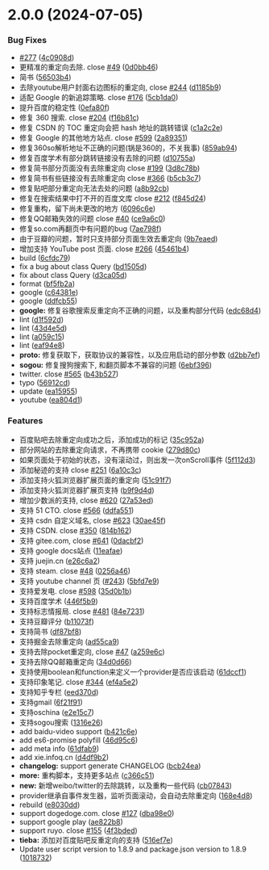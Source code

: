 # 2.0.0 (2024-07-05)


### Bug Fixes

* [#277](https://github.com/MerielVaren/anti-redirect/issues/277) ([4c0908d](https://github.com/MerielVaren/anti-redirect/commit/4c0908d0dcd2254af5f18585e86ba9088a3f3bbe))
* 更精准的重定向去除. close [#49](https://github.com/MerielVaren/anti-redirect/issues/49) ([0d0bb46](https://github.com/MerielVaren/anti-redirect/commit/0d0bb466e81dfdb92671a848c59d9d7065e2fc30))
* 简书 ([56503b4](https://github.com/MerielVaren/anti-redirect/commit/56503b45aac07708258a289595adf6248e7f31a1))
* 去除youtube用户封面右边图标的重定向, close [#244](https://github.com/MerielVaren/anti-redirect/issues/244) ([d1185b9](https://github.com/MerielVaren/anti-redirect/commit/d1185b9b7d91bb7c8bf7daf45ab906cd0924b8ea))
* 适配 Google 的新追踪策略. close [#176](https://github.com/MerielVaren/anti-redirect/issues/176) ([5cb1da0](https://github.com/MerielVaren/anti-redirect/commit/5cb1da06d1d6337c922363a539c50984ed17b556))
* 提升百度的稳定性 ([0efa80f](https://github.com/MerielVaren/anti-redirect/commit/0efa80fde242eeaf092cc9d69b547dd3a8e78397))
* 修复 360 搜索. close [#204](https://github.com/MerielVaren/anti-redirect/issues/204) ([f16b81c](https://github.com/MerielVaren/anti-redirect/commit/f16b81cdd451527e69859aa65917214154737611))
* 修复 CSDN 的 TOC 重定向会把 hash 地址的跳转错误 ([c1a2c2e](https://github.com/MerielVaren/anti-redirect/commit/c1a2c2e8377d2a486ef0146d6e8c4a0f3d84c198))
* 修复 Google 的其他地方站点. close [#599](https://github.com/MerielVaren/anti-redirect/issues/599) ([2a89351](https://github.com/MerielVaren/anti-redirect/commit/2a8935123243f89951ad40545444f8741eea33ee))
* 修复360so解析地址不正确的问题(锅是360的，不关我事) ([859ab94](https://github.com/MerielVaren/anti-redirect/commit/859ab9483769382f26d31eceb52ca51d218188ea))
* 修复百度学术有部分跳转链接没有去除的问题 ([d10755a](https://github.com/MerielVaren/anti-redirect/commit/d10755a516fd8024bc3514469782941661516f6e))
* 修复简书部分页面没有去除重定向 close [#199](https://github.com/MerielVaren/anti-redirect/issues/199) ([3d8c78b](https://github.com/MerielVaren/anti-redirect/commit/3d8c78b7d95d6d69c78277ef2dea6e6253e57e39))
* 修复简书有些链接没有去除重定向 close [#366](https://github.com/MerielVaren/anti-redirect/issues/366) ([b5cb3c7](https://github.com/MerielVaren/anti-redirect/commit/b5cb3c7eca7ad8fb79ec9c678710e8a205860db4))
* 修复贴吧部分重定向无法去处的问题 ([a8b92cb](https://github.com/MerielVaren/anti-redirect/commit/a8b92cbf5fe57d55d703885f9be41d41f32d92c2))
* 修复在搜索结果中打不开的百度文库 close [#212](https://github.com/MerielVaren/anti-redirect/issues/212) ([f845d24](https://github.com/MerielVaren/anti-redirect/commit/f845d24d006c9db92829c9938976a52ee10ab8f8))
* 修复重构，留下尚未更改的地方 ([6096c6e](https://github.com/MerielVaren/anti-redirect/commit/6096c6e8cef3d4d1384b7b0960f80f85d82389f2))
* 修复QQ邮箱失效的问题 close [#40](https://github.com/MerielVaren/anti-redirect/issues/40) ([ce9a6c0](https://github.com/MerielVaren/anti-redirect/commit/ce9a6c0c67fc354966d52ff93e33f97fb7ebaecc))
* 修复so.com再翻页中有问题的bug ([7ae798f](https://github.com/MerielVaren/anti-redirect/commit/7ae798f4a0a8b8b8d2448b790fbd030bbfb55f6c))
* 由于豆瓣的问题，暂时只支持部分页面生效去重定向 ([9b7eaed](https://github.com/MerielVaren/anti-redirect/commit/9b7eaed6652e558ff5b144ef27e8cf93b6b8a473))
* 增加支持 YouTube post 页面. close [#266](https://github.com/MerielVaren/anti-redirect/issues/266) ([45461b4](https://github.com/MerielVaren/anti-redirect/commit/45461b4f6f58cdc4ce64c53b3516b8e4b25f3ded))
* build ([6cfdc79](https://github.com/MerielVaren/anti-redirect/commit/6cfdc792cee6d784c6b9f7948200db41c1745916))
* fix a bug about class Query ([bd1505d](https://github.com/MerielVaren/anti-redirect/commit/bd1505d0b87716ea7fec788c6f5a28fb6db35d56))
* fix about class Query ([d3ca05d](https://github.com/MerielVaren/anti-redirect/commit/d3ca05ddf572fd2f3d254eefc6da2bbed222589e))
* format ([bf5fb2a](https://github.com/MerielVaren/anti-redirect/commit/bf5fb2a4be1ed2694eb87a7158086d6b163ff346))
* google ([c64381e](https://github.com/MerielVaren/anti-redirect/commit/c64381e9f6bc7fee108e3daf3af5743ca5b0278c))
* google ([ddfcb55](https://github.com/MerielVaren/anti-redirect/commit/ddfcb55ad05df07561ff477a454b3f7e7bc951af))
* **google:** 修复谷歌搜索反重定向不正确的问题，以及重构部分代码 ([edc68d4](https://github.com/MerielVaren/anti-redirect/commit/edc68d4e7f3017bd07336673c14b4ad6c7ec4f67))
* lint ([d1f592d](https://github.com/MerielVaren/anti-redirect/commit/d1f592d57878cafe1b2f7ff8cb4e839fcd2cba5a))
* lint ([43d4e5d](https://github.com/MerielVaren/anti-redirect/commit/43d4e5de63c23c416036667de9d9564f616bc57c))
* lint ([a059c15](https://github.com/MerielVaren/anti-redirect/commit/a059c15f54a3d1f33a736388943bd350c132ff32))
* lint ([eaf94e8](https://github.com/MerielVaren/anti-redirect/commit/eaf94e81adf8997aa29863c708c4a21644f66704))
* **proto:** 修复获取下，获取协议的兼容性，以及应用启动的部分参数 ([d2bb7ef](https://github.com/MerielVaren/anti-redirect/commit/d2bb7ef9ffb9a5fe76fcfaf967a72d5c0e9a936b))
* **sogou:** 修复搜狗搜索下, 和翻页脚本不兼容的问题 ([6ebf396](https://github.com/MerielVaren/anti-redirect/commit/6ebf396a1f932805e4027a39468cd2e83ded207c))
* twitter. close [#565](https://github.com/MerielVaren/anti-redirect/issues/565) ([b43b527](https://github.com/MerielVaren/anti-redirect/commit/b43b52715b64107bd71799d344e2ead2296c396a))
* typo ([56912cd](https://github.com/MerielVaren/anti-redirect/commit/56912cd3dcce92b2c75500962f8298ecc83eb78e))
* update ([ea15955](https://github.com/MerielVaren/anti-redirect/commit/ea15955d55445e57c905c74fb98815aac48e53cb))
* youtube ([ea804d1](https://github.com/MerielVaren/anti-redirect/commit/ea804d125cb9de9fa3fccf290d4a87d1b8fb0905))


### Features

* 百度贴吧去除重定向成功之后，添加成功的标记 ([35c952a](https://github.com/MerielVaren/anti-redirect/commit/35c952a6f0b45ade3e68f9ceff24a337875b65e3))
* 部分网站的去除重定向请求，不再携带 cookie ([279d80c](https://github.com/MerielVaren/anti-redirect/commit/279d80c39fe1859b6d9a61e1eb09f6c6e9f9ca7f))
* 如果页面处于初始的状态，没有滚动过，则出发一次onScroll事件 ([5f112d3](https://github.com/MerielVaren/anti-redirect/commit/5f112d3ccb657679ae5209fc0dea89cf532c6241))
* 添加秘迹的支持 close [#251](https://github.com/MerielVaren/anti-redirect/issues/251) ([6a10c3c](https://github.com/MerielVaren/anti-redirect/commit/6a10c3cb40e351534d333cbc051f79887eb422da))
* 添加支持火狐浏览器扩展页面的重定向 ([51c91f7](https://github.com/MerielVaren/anti-redirect/commit/51c91f7df1c42de5fd975e3ca7338890db0e8539))
* 添加支持火狐浏览器扩展页支持 ([b9f9d4d](https://github.com/MerielVaren/anti-redirect/commit/b9f9d4d2dd49c5219ef3be61a18755353d98eb84))
* 增加少数派的支持, close [#620](https://github.com/MerielVaren/anti-redirect/issues/620) ([27a53ed](https://github.com/MerielVaren/anti-redirect/commit/27a53ed5f4f03985638fa0bff419e1b8aa4b6b7d))
* 支持 51 CTO. close [#566](https://github.com/MerielVaren/anti-redirect/issues/566) ([ddfa551](https://github.com/MerielVaren/anti-redirect/commit/ddfa5510e01841d94a3fb0f20f687fb743a5100c))
* 支持 csdn 自定义域名, close [#623](https://github.com/MerielVaren/anti-redirect/issues/623) ([30ae45f](https://github.com/MerielVaren/anti-redirect/commit/30ae45fec6c3d7a4d91c05d61ae0152fe77f510e))
* 支持 CSDN. close [#350](https://github.com/MerielVaren/anti-redirect/issues/350) ([814b162](https://github.com/MerielVaren/anti-redirect/commit/814b16297f3a4c8588c13644da06cd2eb1b6d4fd))
* 支持 gitee.com, close [#641](https://github.com/MerielVaren/anti-redirect/issues/641) ([0dacbf2](https://github.com/MerielVaren/anti-redirect/commit/0dacbf2883ddd5bed3f4b1bd11304df343bb34a6))
* 支持 google docs站点 ([11eafae](https://github.com/MerielVaren/anti-redirect/commit/11eafaee95e744ce7e6f57cd770d83aea3e99ac2))
* 支持 juejin.cn ([e26c6a2](https://github.com/MerielVaren/anti-redirect/commit/e26c6a25834c7638dffe0db3fc27cb2e51ee7880))
* 支持 steam. close [#48](https://github.com/MerielVaren/anti-redirect/issues/48) ([0256a46](https://github.com/MerielVaren/anti-redirect/commit/0256a4667ccbdf38f3fcb4cf10cb70500a09d73e))
* 支持 youtube channel 页 ([#243](https://github.com/MerielVaren/anti-redirect/issues/243)) ([5bfd7e9](https://github.com/MerielVaren/anti-redirect/commit/5bfd7e942214cc34b3660995a9a057146666ac54))
* 支持爱发电. close [#598](https://github.com/MerielVaren/anti-redirect/issues/598) ([35d0b1b](https://github.com/MerielVaren/anti-redirect/commit/35d0b1bd392ceb6505cf5a60721d7c8627098449))
* 支持百度学术 ([446f5b9](https://github.com/MerielVaren/anti-redirect/commit/446f5b995cc2117f8f0c1f283d8b31bd7b0ae394))
* 支持标志情报局. close [#481](https://github.com/MerielVaren/anti-redirect/issues/481) ([84e7231](https://github.com/MerielVaren/anti-redirect/commit/84e72315d65fbf75e4b84d56718fb8f81621bdba))
* 支持豆瓣评分 ([b11073f](https://github.com/MerielVaren/anti-redirect/commit/b11073f8055a5e98994a5ceebe74e5c27b34deb3))
* 支持简书 ([df87bf8](https://github.com/MerielVaren/anti-redirect/commit/df87bf8c46d2fdbf881bd7850e7d52c521447d11))
* 支持掘金去除重定向 ([ad55ca9](https://github.com/MerielVaren/anti-redirect/commit/ad55ca9d3e02ad66f65706ad72f2e2e4763c61d1))
* 支持去除pocket重定向, close [#47](https://github.com/MerielVaren/anti-redirect/issues/47) ([a259e6c](https://github.com/MerielVaren/anti-redirect/commit/a259e6c7789b6916823975f6ec4df222a6d04350))
* 支持去除QQ邮箱重定向 ([34d0d66](https://github.com/MerielVaren/anti-redirect/commit/34d0d66ad333ea5c1c395f8528ef9bf8045a7223))
* 支持使用boolean和function来定义一个provider是否应该启动 ([61dccf1](https://github.com/MerielVaren/anti-redirect/commit/61dccf12532afa7be6ca7ad914520050026b8887))
* 支持印象笔记. close [#344](https://github.com/MerielVaren/anti-redirect/issues/344) ([ef4a5e2](https://github.com/MerielVaren/anti-redirect/commit/ef4a5e2ebb251f37cfb02c17b92e5ff5f109930e))
* 支持知乎专栏 ([eed370d](https://github.com/MerielVaren/anti-redirect/commit/eed370d8caf0908fea359f5644be5f1a88a468a1))
* 支持gmail ([6f21f91](https://github.com/MerielVaren/anti-redirect/commit/6f21f9128adf3569fb57033f42d3497f56951a05))
* 支持oschina ([e2e15c7](https://github.com/MerielVaren/anti-redirect/commit/e2e15c77a90011b8dd301f506a2765e3260b9c90))
* 支持sogou搜索 ([1316e26](https://github.com/MerielVaren/anti-redirect/commit/1316e26352f8a05fd31ee16f9cf1d16b7d5f869a))
* add baidu-video support ([b421c6e](https://github.com/MerielVaren/anti-redirect/commit/b421c6e39bb32af67d2ddce98a0074ae6f5f8def))
* add es6-promise polyfill ([46d95c6](https://github.com/MerielVaren/anti-redirect/commit/46d95c6516b28b798f95beea06cc5a438d42e269))
* add meta info ([61dfab9](https://github.com/MerielVaren/anti-redirect/commit/61dfab96348177bc1ee8ce6102e6cdbefd79e30f))
* add xie.infoq.cn ([d4df9b2](https://github.com/MerielVaren/anti-redirect/commit/d4df9b24bdbef29d17eaa20e7ebf555f0d75771a))
* **changelog:** support generate CHANGELOG ([bcb24ea](https://github.com/MerielVaren/anti-redirect/commit/bcb24ea337ecf4e3f7fcb4033d7c6dbddfaa59cb))
* **more:** 重构脚本，支持更多站点 ([c366c51](https://github.com/MerielVaren/anti-redirect/commit/c366c51d8596ce1aa2c40a67e619f7fed77d8763))
* **new:** 新增weibo/twitter的去除跳转，以及重构一些代码 ([cb07843](https://github.com/MerielVaren/anti-redirect/commit/cb0784331c56c649bbc4b20df690ada50ae72300))
* provider继承自事件发生器，监听页面滚动，会自动去除重定向 ([168e4d8](https://github.com/MerielVaren/anti-redirect/commit/168e4d861f6df0c53399f7ffd30581214ceaf28d))
* rebuild ([e8030dd](https://github.com/MerielVaren/anti-redirect/commit/e8030dd0d39dbded7b298169932f488e576827cf))
* support dogedoge.com. close [#127](https://github.com/MerielVaren/anti-redirect/issues/127) ([dba98e0](https://github.com/MerielVaren/anti-redirect/commit/dba98e0cd6af30d8e5fd6222e15a677bb4264ca4))
* support google play ([ae822b8](https://github.com/MerielVaren/anti-redirect/commit/ae822b80c7ade51921b55f743a593d97a40d0cfa))
* support ruyo. close [#155](https://github.com/MerielVaren/anti-redirect/issues/155) ([4f3bded](https://github.com/MerielVaren/anti-redirect/commit/4f3bdeda6a3f7f4da0c02c383f72372f63c8b812))
* **tieba:** 添加对百度贴吧反重定向的支持 ([516ef7e](https://github.com/MerielVaren/anti-redirect/commit/516ef7e7b17c9558b0821c34bfbef8033fe7a055))
* Update user script version to 1.8.9 and package.json version to 1.8.9 ([1018732](https://github.com/MerielVaren/anti-redirect/commit/10187324b707c567ce1f5cc5aba0e57eafeb7ca0))



